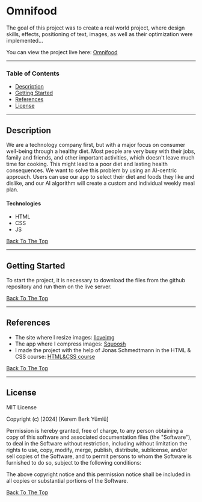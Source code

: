 # Omnifood

The goal of this project was to create a real world project, where design skills, effects, positioning of text, images, as well as their optimization were implemented...

You can view the project live here:
[Omnifood](https://omnifood-dusanmadjar.netlify.app/)

---

### Table of Contents

- [Description](#description)
- [Getting Started](#getting-started)
- [References](#references)
- [License](#license)

---

## Description

We are a technology company first, but with a major focus on consumer well-being through a healthy diet. Most people are very busy with their jobs, family and friends, and other important activities, which doesn't leave much time for cooking. This might lead to a poor diet and lasting health consequences. We want to solve this problem by using an AI-centric approach. Users can use our app to select their diet and foods they like and dislike, and our AI algorithm will create a custom and individual weekly meal plan.

#### Technologies

- HTML
- CSS
- JS

[Back To The Top](#omnifood)

---

## Getting Started

To start the project, it is necessary to download the files from the github repository and run them on the live server.

[Back To The Top](#omnifood)

---

## References

- The site where I resize images: [Iloveimg](https://www.iloveimg.com/resize-image)
- The app where I compress images: [Squoosh](https://squoosh.app/)
- I made the project with the help of Jonas Schmedtmann in the HTML & CSS course: [HTML&CSS course](https://www.udemy.com/course/design-and-develop-a-killer-website-with-html5-and-css3/)

[Back To The Top](#omnifood)

---

## License

MIT License

Copyright (c) [2024] [Kerem Berk Yümlü]

Permission is hereby granted, free of charge, to any person obtaining a copy
of this software and associated documentation files (the "Software"), to deal
in the Software without restriction, including without limitation the rights
to use, copy, modify, merge, publish, distribute, sublicense, and/or sell
copies of the Software, and to permit persons to whom the Software is
furnished to do so, subject to the following conditions:

The above copyright notice and this permission notice shall be included in all
copies or substantial portions of the Software.

[Back To The Top](#omnifood)
